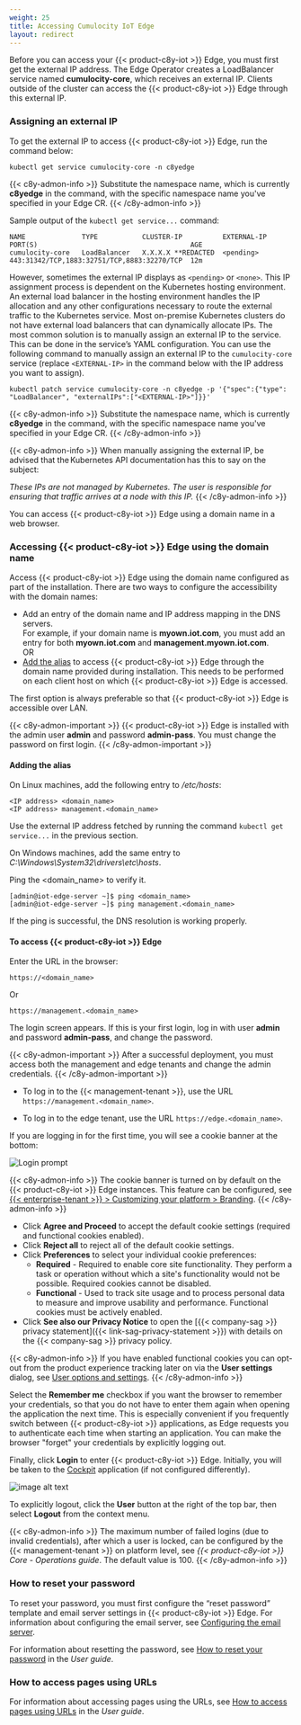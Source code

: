```yaml
---
weight: 25
title: Accessing Cumulocity IoT Edge
layout: redirect
---
```


Before you can access your {{< product-c8y-iot >}} Edge, you must first get the external IP address. The Edge Operator creates a LoadBalancer service named **cumulocity-core**, which receives an external IP. Clients outside of the cluster can access the {{< product-c8y-iot >}} Edge through this external IP. 

### Assigning an external IP

To get the external IP to access {{< product-c8y-iot >}} Edge, run the command below:
```shell
kubectl get service cumulocity-core -n c8yedge
```
{{< c8y-admon-info >}}
Substitute the namespace name, which is currently **c8yedge** in the command, with the specific namespace name you've specified in your Edge CR. 
{{< /c8y-admon-info >}}

Sample output of the `kubectl get service...` command:

```text
NAME              TYPE           CLUSTER-IP          EXTERNAL-IP   PORT(S)                                      AGE 
cumulocity-core   LoadBalancer   X.X.X.X **REDACTED  <pending>     443:31342/TCP,1883:32751/TCP,8883:32270/TCP  12m  
```
However, sometimes the external IP displays as `<pending>` or `<none>`. This IP assignment process is dependent on the Kubernetes hosting environment. An external load balancer in the hosting environment handles the IP allocation and any other configurations necessary to route the external traffic to the Kubernetes service. Most on-premise Kubernetes clusters do not have external load balancers that can dynamically allocate IPs. The most common solution is to manually assign an external IP to the service. This can be done in the service’s YAML configuration. You can use the following command to manually assign an external IP to the `cumulocity-core` service (replace `<EXTERNAL-IP>` in the command below with the IP address you want to assign). 

```shell
kubectl patch service cumulocity-core -n c8yedge -p '{"spec":{"type": "LoadBalancer", "externalIPs":["<EXTERNAL-IP>"]}}'
```
{{< c8y-admon-info >}}
Substitute the namespace name, which is currently **c8yedge** in the command, with the specific namespace name you've specified in your Edge CR. 
{{< /c8y-admon-info >}}

{{< c8y-admon-info >}}
When manually assigning the external IP, be advised that the Kubernetes API documentation has this to say on the subject: 

*These IPs are not managed by Kubernetes. The user is responsible for ensuring that traffic arrives at a node with this IP.* 
{{< /c8y-admon-info >}}

You can access {{< product-c8y-iot >}} Edge using a domain name in a web browser.

### Accessing {{< product-c8y-iot >}} Edge using the domain name

Access {{< product-c8y-iot >}} Edge using the domain name configured as part of the installation. There are two ways to configure the accessibility with the domain names:

* Add an entry of the domain name and IP address mapping in the DNS servers.
<br>For example, if your domain name is **myown.iot.com**, you must add an entry for both **myown.iot.com** and **management.myown.iot.com**.<br>
OR
* [Add the alias](#add-alias) to access {{< product-c8y-iot >}} Edge through the domain name provided during installation. This needs to be performed on each client host on which {{< product-c8y-iot >}} Edge is accessed.

The first option is always preferable so that {{< product-c8y-iot >}} Edge is accessible over LAN.

{{< c8y-admon-important >}}
{{< product-c8y-iot >}} Edge is installed with the admin user **admin** and password **admin-pass**. You must change the password on first login.
{{< /c8y-admon-important >}}

<a name="add-alias"></a>
#### Adding the alias

On Linux machines, add the following entry to */etc/hosts*:

```text
<IP address> <domain_name>
<IP address> management.<domain_name>
```
Use the external IP address fetched by running the command `kubectl get service...` in the previous section.

On Windows machines, add the same entry to *C:\Windows\System32\drivers\etc\hosts*.

Ping the &#60;domain_name> to verify it.

```shell
[admin@iot-edge-server ~]$ ping <domain_name>
[admin@iot-edge-server ~]$ ping management.<domain_name>
```

If the ping is successful, the DNS resolution is working properly.

#### To access {{< product-c8y-iot >}} Edge

Enter the URL in the browser:

```http
https://<domain_name>
```
Or

```http
https://management.<domain_name>
```

The login screen appears. If this is your first login, log in with user **admin** and password **admin-pass**, and change the password.

{{< c8y-admon-important >}}
After a successful deployment, you must access both the management and edge tenants and change the admin credentials.
{{< /c8y-admon-important >}}

- To log in to the {{< management-tenant >}}, use the URL `https://management.<domain_name>`.

- To log in to the edge tenant, use the URL `https://edge.<domain_name>`.

If you are logging in for the first time, you will see a cookie banner at the bottom:

<img src="/images/users-guide/getting-started/getting-started-cookie-banner.png" alt="Login prompt">
<br>

{{< c8y-admon-info >}}
The cookie banner is turned on by default on the {{< product-c8y-iot >}} Edge instances. This feature can be configured, see [{{< enterprise-tenant >}} > Customizing your platform > Branding](/users-guide/enterprise-tenant/#branding).
{{< /c8y-admon-info >}}

* Click **Agree and Proceed** to accept the default cookie settings (required and functional cookies enabled).
* Click **Reject all** to reject all of the default cookie settings.
* Click **Preferences** to select your individual cookie preferences:
	* **Required** - Required to enable core site functionality. They perform a task or operation without which a site's functionality would not be possible. Required cookies cannot be disabled.
	* **Functional** - Used to track site usage and to process personal data to measure and improve usability and performance. Functional cookies must be actively enabled.
* Click **See also our Privacy Notice** to open the [{{< company-sag >}} privacy statement]({{< link-sag-privacy-statement >}}) with details on the {{< company-sag >}} privacy policy.

{{< c8y-admon-info >}}
If you have enabled functional cookies you can opt-out from the product experience tracking later on via the **User settings** dialog, see [User options and settings](/users-guide/getting-started/#user-settings).
{{< /c8y-admon-info >}}

Select the **Remember me** checkbox if you want the browser to remember your credentials, so that you do not have to enter them again when opening the application the next time. This is especially convenient if you frequently switch between {{< product-c8y-iot >}} applications, as Edge requests you to authenticate each time when starting an application. You can make the browser "forget" your credentials by explicitly logging out.

Finally, click **Login** to enter {{< product-c8y-iot >}} Edge. Initially, you will be taken to the [Cockpit](/users-guide/cockpit) application (if not configured differently).

![image alt text](/images/users-guide/cockpit/cockpit-home-screen.png)

To explicitly logout, click the **User** button at the right of the top bar, then select **Logout** from the context menu.

{{< c8y-admon-info >}}
The maximum number of failed logins (due to invalid credentials), after which a user is locked, can be configured by the {{< management-tenant >}} on platform level, see *{{< product-c8y-iot >}} Core - Operations guide*. The default value is 100.
{{< /c8y-admon-info >}}

### How to reset your password

To reset your password, you must first configure the “reset password” template and email server settings in {{< product-c8y-iot >}} Edge. For information about configuring the email server, see [Configuring the email server](/edge/configuration/#configuring-email-server).  

For information about resetting the password, see [How to reset your password](/users-guide/getting-started/#how-to-reset-your-password) in the *User guide*.

### How to access pages using URLs

For information about accessing pages using the URLs, see [How to access pages using URLs](/users-guide/getting-started/#how-to-access-pages-using-urls) in the *User guide*.